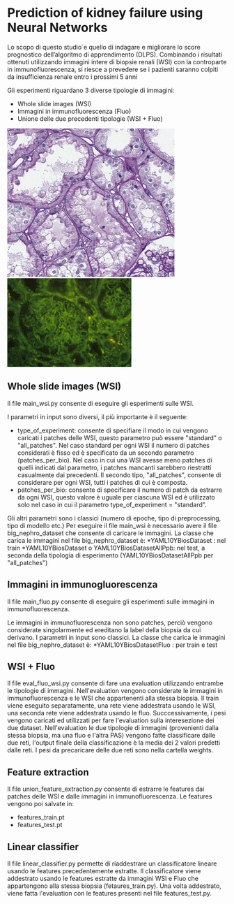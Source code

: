 # Prediction of kidney failure using Neural Networks

Lo scopo di questo studio`e quello di indagare e migliorare lo score prognostico dell’algoritmo di apprendimento (DLPS). Combinando i risultati ottenuti utilizzando immagini intere di biopsie renali (WSI) con la controparte in immunofluorescenza, si riesce a prevedere se i pazienti saranno colpiti da insufficienza renale entro i prossimi 5 anni

Gli esperimenti riguardano 3 diverse tipologie di immagini: 
- Whole slide images (WSI)
- Immagini in immunofluorescenza (Fluo)
- Unione delle due precedenti tipologie (WSI + Fluo)

<div>
    <img src="id1006_0071_pas_Regione 1_1CC0_patch_2.png" alt="Alt text" title="Patch of a wsi">
    <img src="Imges/00045.png" alt="Alt text" title="IgA immunofluorescne image">
</div>



## Whole slide images (WSI)

Il file main_wsi.py consente di eseguire gli esperimenti sulle WSI.

I parametri in input sono diversi, il più importante è il seguente:
* type_of_experiment: consente di specifiare il modo in cui vengono caricati i patches delle WSI, questo parametro può essere "standard" o "all_patches".
  Nel caso standard per ogni WSI il numero di patches considerati è fisso ed è specificato da un secondo parametro (patches_per_bio). Nel caso in cui una WSI
  avesse meno patches di quelli indicati dal parametro, i patches mancanti sarebbero riestratti casualmente dai precedenti.
  Il secondo tipo, "all_patches", consente di considerare per ogni WSI, tutti i patches di cui è composta. 
* patches_per_bio: consente di specificare il numero di patch da estrarre da ogni WSI, questo valore è uguale per ciascuna WSI ed è utilizzato solo nel caso in cui
  il parametro type_of_experiment = "standard".
  
Gli altri parametri sono i classici (numero di epoche, tipo di preprocessing, tipo di modello etc.)
Per eseguire il file main_wsi è necessario avere il file big_nephro_dataset che consente di caricare le immagini.
La classe che carica le immagini nel file big_nephro_dataset è:
*YAML10YBiosDataset : nel train
*YAML10YBiosDataset o YAML10YBiosDatasetAllPpb: nel test, a seconda della tipologia di esperimento (YAML10YBiosDatasetAllPpb per "all_patches")

## Immagini in immunogluorescenza

Il file main_fluo.py consente di eseguire gli esperimenti sulle immagini in immunofluorescenza.

Le immagini in immunofluorescenza non sono patches, perciò vengono considerate singolarmente ed ereditano la label della biopsia da cui derivano.
I parametri in input sono classici.
La classe che carica le immagini nel file big_nephro_dataset è:
*YAML10YBiosDatasetFluo : per train e test

## WSI + Fluo

Il file eval_fluo_wsi.py consente di fare una evaluation utilizzando entrambe le tipologie di immagini.
Nell'evaluation vengono considerate le immagini in immunofluorescenza e le WSI che appartenenti alla stessa biopsia.
Il train viene eseguito separatamente, una rete viene addestrata usando le WSI, una seconda rete viene addestrata usando le fluo.
Succcessivamente, i pesi vengono caricati ed utilizzati per fare l'evaluation sulla interesezione dei due dataset.
Nell'evaluation le due tipologie di immagini (provenienti dalla stessa biopsia, ma una fluo e l'altra PAS) vengono fatte classificare dalle due reti, l'output finale della classificazione è la media dei 2 valori predetti dalle reti.
I pesi da precaricare delle due reti sono nella cartella weights.

## Feature extraction

Il file union_feature_extraction.py consente di estrarre le features dai patches delle WSI e dalle immagini in immunofluorescenza.
Le features vengono poi salvate in:
* features_train.pt
* features_test.pt

## Linear classifier

Il file linear_classifier.py permette di riaddestrare un classificatore lineare usando le features precedentemente estratte. 
Il classificatore viene addestrato usando le features estratte da immagini WSI e Fluo che appartengono alla stessa biopsia (fetaures_train.py).
Una volta addestrato, viene fatta l'evaluation con le features presenti nel file features_test.py.


